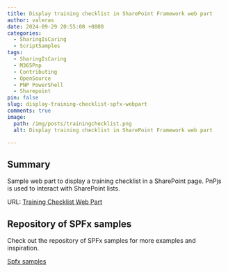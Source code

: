 ```yaml
---
title: Display training checklist in SharePoint Framework web part
author: valeras
date: 2024-09-29 20:55:00 +0800
categories:
  - SharingIsCaring
  - ScriptSamples
tags:
  - SharingIsCaring
  - M365Pnp
  - Contributing
  - OpenSource
  - PNP PowerShell
  - Sharepoint
pin: false
slug: display-training-checklist-spfx-webpart
comments: true
image: 
  path: /img/posts/trainingchecklist.png
  alt: Display training checklist in SharePoint Framework web part

---
```


## Summary
Sample web part to display a training checklist in a SharePoint page. PnPjs is used to interact with SharePoint lists.

URL: [Training Checklist Web Part](https://github.com/pnp/sp-dev-fx-webparts/tree/main/samples/react-training-checklist)

## Repository of SPFx samples
Check out the repository of SPFx samples for more examples and inspiration.

[Spfx samples](https://pnp.github.io/sp-dev-fx-webparts/)
